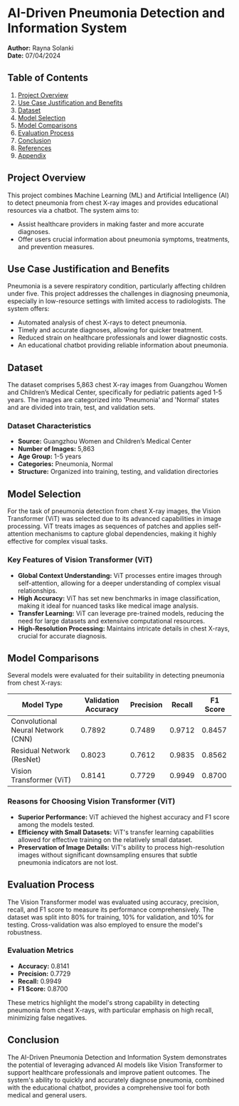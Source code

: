 # AI-Driven Pneumonia Detection and Information System

**Author:** Rayna Solanki  
**Date:** 07/04/2024

## Table of Contents
1. [Project Overview](#project-overview)
2. [Use Case Justification and Benefits](#use-case-justification-and-benefits)
3. [Dataset](#dataset)
4. [Model Selection](#model-selection)
5. [Model Comparisons](#model-comparisons)
6. [Evaluation Process](#evaluation-process)
7. [Conclusion](#conclusion)
8. [References](#references)
9. [Appendix](#appendix)

## Project Overview
This project combines Machine Learning (ML) and Artificial Intelligence (AI) to detect pneumonia from chest X-ray images and provides educational resources via a chatbot. The system aims to:
- Assist healthcare providers in making faster and more accurate diagnoses.
- Offer users crucial information about pneumonia symptoms, treatments, and prevention measures.

## Use Case Justification and Benefits
Pneumonia is a severe respiratory condition, particularly affecting children under five. This project addresses the challenges in diagnosing pneumonia, especially in low-resource settings with limited access to radiologists. The system offers:
- Automated analysis of chest X-rays to detect pneumonia.
- Timely and accurate diagnoses, allowing for quicker treatment.
- Reduced strain on healthcare professionals and lower diagnostic costs.
- An educational chatbot providing reliable information about pneumonia.

## Dataset
The dataset comprises 5,863 chest X-ray images from Guangzhou Women and Children’s Medical Center, specifically for pediatric patients aged 1-5 years. The images are categorized into 'Pneumonia' and 'Normal' states and are divided into train, test, and validation sets.

### Dataset Characteristics
- **Source:** Guangzhou Women and Children’s Medical Center
- **Number of Images:** 5,863
- **Age Group:** 1-5 years
- **Categories:** Pneumonia, Normal
- **Structure:** Organized into training, testing, and validation directories

## Model Selection
For the task of pneumonia detection from chest X-ray images, the Vision Transformer (ViT) was selected due to its advanced capabilities in image processing. ViT treats images as sequences of patches and applies self-attention mechanisms to capture global dependencies, making it highly effective for complex visual tasks.

### Key Features of Vision Transformer (ViT)
- **Global Context Understanding:** ViT processes entire images through self-attention, allowing for a deeper understanding of complex visual relationships.
- **High Accuracy:** ViT has set new benchmarks in image classification, making it ideal for nuanced tasks like medical image analysis.
- **Transfer Learning:** ViT can leverage pre-trained models, reducing the need for large datasets and extensive computational resources.
- **High-Resolution Processing:** Maintains intricate details in chest X-rays, crucial for accurate diagnosis.

## Model Comparisons
Several models were evaluated for their suitability in detecting pneumonia from chest X-rays:

| Model Type                | Validation Accuracy | Precision | Recall | F1 Score |
|---------------------------|---------------------|-----------|--------|----------|
| Convolutional Neural Network (CNN) | 0.7892              | 0.7489    | 0.9712 | 0.8457   |
| Residual Network (ResNet)         | 0.8023              | 0.7612    | 0.9835 | 0.8562   |
| Vision Transformer (ViT)          | 0.8141              | 0.7729    | 0.9949 | 0.8700   |

### Reasons for Choosing Vision Transformer (ViT)
- **Superior Performance:** ViT achieved the highest accuracy and F1 score among the models tested.
- **Efficiency with Small Datasets:** ViT's transfer learning capabilities allowed for effective training on the relatively small dataset.
- **Preservation of Image Details:** ViT's ability to process high-resolution images without significant downsampling ensures that subtle pneumonia indicators are not lost.

## Evaluation Process
The Vision Transformer model was evaluated using accuracy, precision, recall, and F1 score to measure its performance comprehensively. The dataset was split into 80% for training, 10% for validation, and 10% for testing. Cross-validation was also employed to ensure the model's robustness.

### Evaluation Metrics
- **Accuracy:** 0.8141
- **Precision:** 0.7729
- **Recall:** 0.9949
- **F1 Score:** 0.8700

These metrics highlight the model's strong capability in detecting pneumonia from chest X-rays, with particular emphasis on high recall, minimizing false negatives.

## Conclusion
The AI-Driven Pneumonia Detection and Information System demonstrates the potential of leveraging advanced AI models like Vision Transformer to support healthcare professionals and improve patient outcomes. The system's ability to quickly and accurately diagnose pneumonia, combined with the educational chatbot, provides a comprehensive tool for both medical and general users.
